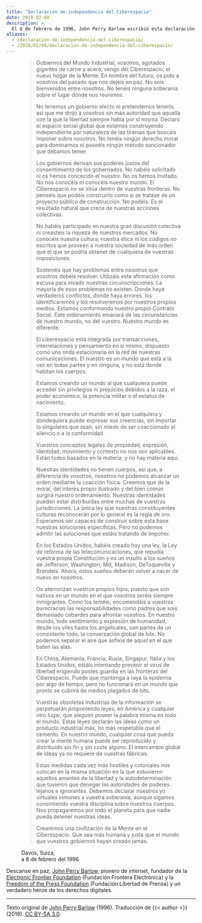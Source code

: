 ```yaml
---
title: "Declaración de independencia del Ciberespacio"
date: 2018-02-08
description: >
  El 8 de febrero de 1996, John Perry Barlow escribió esta declaración frente a las incipientes intromisiones en la soberanía de internet de varios países y lobbies. Un día después de su muerte, esta traducción es mi tributo.
aliases:
  - /declaracion-de-independencia-del-ciberespacio/
  - /2018/02/08/declaracion-de-independencia-del-ciberespacio/
---
```


<figure>

> Gobiernos del Mundo Industrial, vosotros, agotados gigantes de carne y acero, vengo del Ciberespacio, el nuevo hogar de la Mente. En nombre del futuro, os pido a vosotros del pasado que nos dejéis en paz. No sois bienvenidos entre nosotros. No tenéis ninguna soberanía sobre el lugar donde nos reunimos.
>
> No tenemos un gobierno electo ni pretendemos tenerlo, así que me dirijo a vosotros sin más autoridad que aquella con la que la libertad siempre habla por sí misma. Declaro el espacio social global que estamos construyendo independiente por naturaleza de las tiranías que buscáis imponer sobre nosotros. No tenéis ningún derecho moral para dominarnos ni poseéis ningún método sancionador que debamos temer.
>
> Los gobiernos derivan sus poderes justos del consentimiento de los gobernados. No habéis solicitado ni os hemos concecido el nuestro. No os hemos invitado. No nos conocéis ni conocéis nuestro mundo. El Ciberespacio no se sitúa dentro de vuestras fronteras. No penséis que podéis construirlo como si se tratase de un proyecto público de construcción. No podéis. Es el resultado natural que crece de nuestras acciones colectivas.
>
> No habéis participado en nuestra gran discusión colectiva ni creasteis la riqueza de nuestros mercados. No conocéis nuestra cultura, nuestra ética ni los códigos no escritos que proveen a nuestra sociedad de más orden que el que se podría obtener de cualquiera de vuestras imposiciones.
>
> Sostenéis que hay problemas entre nosotros que vosotros debéis resolver. Utilizáis esta afirmación como excusa para invadir nuestras circunscripciones. La mayoría de esos problemas no existen. Donde haya verdaderos conflictos, donde haya errores, los identificaremos y los resolveremos por nuestros propios medios. Estamos conformando nuestro propio Contrato Social. Este ordenamiento emanará de las circunstancias de nuestro mundo, no del vuestro. Nuestro mundo es diferente.
>
> El ciberespacio está integrada por transacciones, interrelaciones y pensamiento en sí mismo, dispuesto como una onda estacionaria en la red de nuestras comunicaciones. El nuestro es un mundo que está a la vez en todas partes y en ninguna, y no está donde habitan los cuerpos.
>
> Estamos creando un mundo al que cualquiera puede acceder sin privilegios ni prejuicios debidos a la raza, el poder económico, la potencia militar o el estatus de nacimiento.
>
> Estamos creando un mundo en el que cualquiera y dondequiera puede expresar sus creencias, sin importar lo singulares que sean, sin miedo de ser coaccionado al silencio o a la conformidad.
>
> Vuestros conceptos legales de propiedad, expresión, identidad, movimiento y contexto no nos son aplicables. Están todos basados en la materia, y no hay materia aquí.
>
> Nuestras identidades no tienen cuerpos, así que, a diferencia de vosotros, nosotros no podemos alcanzar un orden mediante la coacción física. Creemos que de la moral, del interés propio ilustrado y del bien común surgirá nuestro ordenamiento. Nuestras identidades pueden estar distribuídas entre muchas de vuestras jurisdicciones. La única ley que nuestras constituyentes culturas reconocerán por lo general es la regla de oro. Esperamos ser capaces de construir sobre esta base nuestras soluciones específicas. Pero no podemos admitir las soluciones que estáis tratando de imponer.
>
> En los Estados Unidos, habéis creado hoy una ley, la Ley de reforma de las telecomunicaciones, que repudia vuestra propia Constitución y es un insulto a los sueños de Jefferson, Washington, Mill, Madison, DeToqueville y Brandeis. Ahora, estos sueños deberán volver a nacer de nuevo en nosotros.
>
> Os aterrorizan vuestros propios hijos, puesto que son nativos en un mundo en el que vosotros seréis siempre inmigrantes. Como los teméis, encomendáis a vuestras burocracias las responsabilidades como padres que sois demasiado cobardes para afrontar vosotros. En nuestro mundo, todo sentimiento y expresión de humanidad, desde los viles hasta los angelicales, son partes de un consistente todo, la conversación global de bits. No podemos separar el aire que asfixia de aquel en el que baten las alas.
>
> En China, Alemania, Francia, Rusia, Singapur, Italia y los Estados Unidos, estáis intentando prevenir el virus de libertad erigiendo postes guardia en las fronteras del Ciberespacio. Puede que mantenga a raya la epidemia por algo de tiempo, pero no funcionará en un mundo que pronto se cubrirá de medios plagados de bits.
>
> Vuestras obsoletas industrias de la información se perpetuarán proponiendo leyes, en América y cualquier otro lugar, que aleguen poseer la palabra misma en todo el mundo. Estas leyes declarán las ideas como un producto industrial más, no más respetable que el cemento. En nuestro mundo, cualquier cosa que pueda crear la mente humana puede ser reproducido y distribuído sin fin y sin coste alguno. El intercambio global de ideas ya no requiere de vuestras fábricas.
>
> Estas medidas cada vez más hostiles y coloniales nos colocan en la misma situación en la que estuvieron aquellos amantes de la libertad y la autodeterminación que tuvieron que denegar las autoridades de poderes lejanos e ignorantes. Debemos declarar nuestros yo virtuales inmunes a vuestra soberanía, aunque sigamos consintiendo vuestra disciplina sobre nuestros cuerpos. Nos propagaremos por todo el planeta para que nadie pueda detener nuestras ideas.
>
> Crearemos una civilización de la Mente en el Ciberespacio. Que sea más humana y justa que el mundo que vuestros gobiernos hayan creado jamás.

<figcaption>Davos, Suiza,<br>a 8 de febrero del 1996</figcaption>

</figure>


Descanse en paz, [John Perry Barlow](https://www.eff.org/deeplinks/2018/02/john-perry-barlow-internet-pioneer-1947-2018), pionero de internet, fundador de la [Electronic Frontier Foundation](https://www.eff.org/) (Fundación Frontera Electrónica) y la [Freedom of the Press Foundation](https://freedom.press/) (Fundación Libertad de Prensa) y un verdadero héroe de los derechos digitales.

<hr />

Texto original de [John Perry Barlow](https://www.eff.org/cyberspace-independence) (1996).
Traducción de {{< author >}} (2018).
[CC BY-SA 3.0](https://creativecommons.org/licenses/by-sa/3.0/es/).
